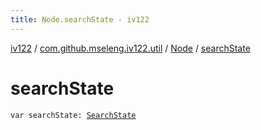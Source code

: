 ```yaml
---
title: Node.searchState - iv122
---
```


[iv122](../../index.md) / [com.github.mseleng.iv122.util](../index.md) / [Node](index.md) / [searchState](.)

# searchState

`var searchState: `[`SearchState`](../-search-state/index.md)